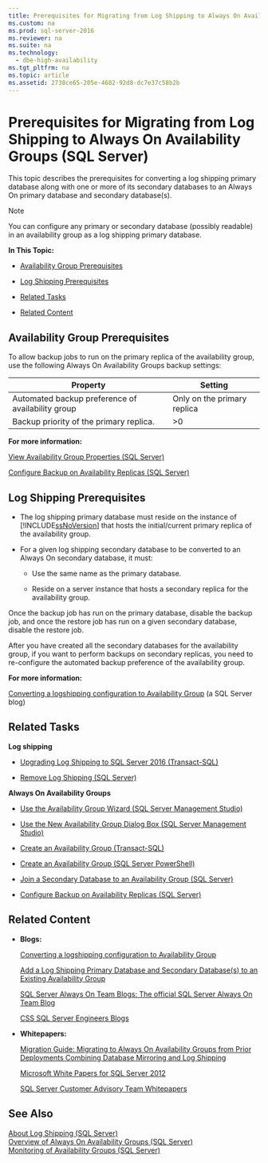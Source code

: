```yaml
---
title: Prerequisites for Migrating from Log Shipping to Always On Availability Groups (SQL Server)
ms.custom: na
ms.prod: sql-server-2016
ms.reviewer: na
ms.suite: na
ms.technology: 
  - dbe-high-availability
ms.tgt_pltfrm: na
ms.topic: article
ms.assetid: 2738ce65-205e-4682-92d8-dc7e37c58b2b
---
```

# Prerequisites for Migrating from Log Shipping to Always On Availability Groups (SQL Server)
  This topic describes the prerequisites for converting a log shipping primary database along with one or more of its secondary databases to an Always On primary database and secondary database(s).  
  
> [!NOTE]  
>  You can configure any primary or secondary database (possibly readable) in an availability group as a log shipping primary database.  
  
 **In This Topic:**  
  
-   [Availability Group Prerequisites](#AGPrereqsRealAddress)  
  
-   [Log Shipping Prerequisites](#LogShipPrereqs)  
  
-   [Related Tasks](#RelatedTasks)  
  
-   [Related Content](#RelatedContent)  
  
##  <a name="AGPrereqsRealAddress"></a> Availability Group Prerequisites  
 To allow backup jobs to run on the primary replica of the availability group, use the following Always On Availability Groups backup settings:  
  
|Property|Setting|  
|--------------|-------------|  
|Automated backup preference of availability group|Only on the primary replica|  
|Backup priority of the primary replica.|>0|  
  
 **For more information:**  
  
 [View Availability Group Properties &#40;SQL Server&#41;](../../Topics/TopicNameNotContainA/View-Availability-Group-Properties--SQL-Server-.md)  
  
 [Configure Backup on Availability Replicas &#40;SQL Server&#41;](../../Topics/TopicNameNotContainA/Configure-Backup-on-Availability-Replicas--SQL-Server-.md)  
  
##  <a name="LogShipPrereqs"></a> Log Shipping Prerequisites  
  
-   The log shipping primary database must reside on the instance of [!INCLUDE[ssNoVersion](../../Topics/TopicNameContainA/includes/ssNoVersion_md.md)] that hosts the initial/current primary replica of the availability group.  
  
-   For a given log shipping secondary database to be converted to an Always On secondary database, it must:  
  
    -   Use the same name as the primary database.  
  
    -   Reside on a server instance that hosts a secondary replica for the availability group.  
  
 Once the backup job has run on the primary database, disable the backup job, and once the restore job has run on a given secondary database, disable the restore job.  
  
 After you have created all the secondary databases for the availability group, if you want to perform backups on secondary replicas, you need to re-configure the automated backup preference of the availability group.  
  
 **For more information:**  
  
 [Converting a logshipping configuration to Availability Group](http://blogs.msdn.com/b/sqlAlways%20On/archive/2012/01/09/converting-a-logshipping-configuration-to-availability-group.aspx) (a SQL Server blog)  
  
##  <a name="RelatedTasks"></a> Related Tasks  
 **Log shipping**  
  
-   [Upgrading Log Shipping to SQL Server 2016 &#40;Transact-SQL&#41;](../../Topics/TopicNameNotContainA/Upgrading-Log-Shipping-to-SQL-Server-2016--Transact-SQL-.md)  
  
-   [Remove Log Shipping &#40;SQL Server&#41;](../../Topics/TopicNameNotContainA/Remove-Log-Shipping--SQL-Server-.md)  
  
 **Always On Availability Groups**  
  
-   [Use the Availability Group Wizard &#40;SQL Server Management Studio&#41;](../../Topics/TopicNameNotContainA/Use-the-Availability-Group-Wizard--SQL-Server-Management-Studio-.md)  
  
-   [Use the New Availability Group Dialog Box &#40;SQL Server Management Studio&#41;](../../Topics/TopicNameNotContainA/Use-the-New-Availability-Group-Dialog-Box--SQL-Server-Management-Studio-.md)  
  
-   [Create an Availability Group &#40;Transact-SQL&#41;](../../Topics/TopicNameNotContainA/Create-an-Availability-Group--Transact-SQL-.md)  
  
-   [Create an Availability Group &#40;SQL Server PowerShell&#41;](../../Topics/TopicNameNotContainA/Create-an-Availability-Group--SQL-Server-PowerShell-.md)  
  
-   [Join a Secondary Database to an Availability Group &#40;SQL Server&#41;](../../Topics/TopicNameContainA/Join-a-Secondary-Database-to-an-Availability-Group--SQL-Server-.md)  
  
-   [Configure Backup on Availability Replicas &#40;SQL Server&#41;](../../Topics/TopicNameNotContainA/Configure-Backup-on-Availability-Replicas--SQL-Server-.md)  
  
##  <a name="RelatedContent"></a> Related Content  
  
-   **Blogs:**  
  
     [Converting a logshipping configuration to Availability Group](http://blogs.msdn.com/b/sqlAlways%20On/archive/2012/01/09/converting-a-logshipping-configuration-to-availability-group.aspx)  
  
     [Add a Log Shipping Primary Database and Secondary Database(s) to an Existing Availability Group](http://blogs.msdn.com/b/sqlAlways%20On/archive/2012/02/01/use-log-shipping-to-prepare-secondary-databases-for-an-existing-availability-group.aspx)  
  
     [SQL Server Always On Team Blogs: The official SQL Server Always On Team Blog](http://blogs.msdn.com/b/sqlAlways%20On/)  
  
     [CSS SQL Server Engineers Blogs](http://blogs.msdn.com/b/psssql/)  
  
-   **Whitepapers:**  
  
     [Migration Guide: Migrating to Always On Availability Groups from Prior Deployments Combining Database Mirroring and Log Shipping](http://msdn.microsoft.com/library/jj635217)  
  
     [Microsoft White Papers for SQL Server 2012](http://msdn.microsoft.com/library/hh403491.aspx)  
  
     [SQL Server Customer Advisory Team Whitepapers](http://sqlcat.com/)  
  
## See Also  
 [About Log Shipping &#40;SQL Server&#41;](../../Topics/TopicNameNotContainA/About-Log-Shipping--SQL-Server-.md)   
 [Overview of Always On Availability Groups &#40;SQL Server&#41;](../../Topics/TopicNameNotContainA/Overview-of-Always-On-Availability-Groups--SQL-Server-.md)   
 [Monitoring of Availability Groups &#40;SQL Server&#41;](../../Topics/TopicNameNotContainA/Monitoring-of-Availability-Groups--SQL-Server-.md)  
  
  